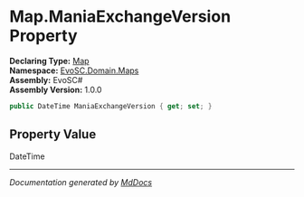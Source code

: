 ﻿<!--  
  <auto-generated>   
    The contents of this file were generated by a tool.  
    Changes to this file may be list if the file is regenerated  
  </auto-generated>   
-->

# Map.ManiaExchangeVersion Property

**Declaring Type:** [Map](../index.md)  
**Namespace:** [EvoSC.Domain.Maps](../../index.md)  
**Assembly:** EvoSC\#  
**Assembly Version:** 1.0.0

```csharp
public DateTime ManiaExchangeVersion { get; set; }
```

## Property Value

DateTime

___

*Documentation generated by [MdDocs](https://github.com/ap0llo/mddocs)*
